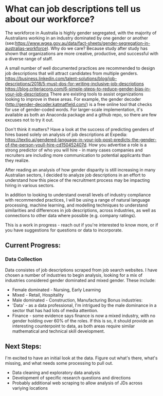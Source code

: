 # What can job descriptions tell us about our workforce?

The workforce in Australia is highly gender segregated, with the majority of Australians working in an industry dominated by one gender or another (see:https://www.wgea.gov.au/data/fact-sheets/gender-segregation-in-australias-workforce). Why do we care? Because study after study has shown that organizations are more creative, productive, and successful with a diverse range of staff.

A small number of well documented practices are recommended to design job descriptions that will attract candidates from multiple genders.
https://business.linkedin.com/talent-solutions/blog/job-descriptions/2018/5-must-dos-for-writing-inclusive-job-descriptions
https://blog.criteriacorp.com/6-simple-steps-to-reduce-gender-bias-in-your-job-descriptions
There are existing tools to assist organizations looking to improve in these areas. For example, the gender decoder (http://gender-decoder.katmatfield.com/) is a free online tool that checks for use of gender-coded words. For larger-scale implementation, it's available as both an Anaconda package and a github repo, so there are few excuses not to try it out.

Don't think it matters? Have a look at the success of predicting genders of hires based solely on analysis of job descriptions at Expedia: https://textio.ai/gendered-language-in-your-job-post-predicts-the-gender-of-the-person-youll-hire-cd150452407d. How you advertise a role is a strong predictor of who you will hire - in many cases companies and recruiters are including more communication to potential applicants than they realize.

After reading an analysis of how gender disparity is still increasing in many Australian sectors, I decided to analyze job descriptions in an effort to understand how this piece of the recruitment process may be impacting hiring in various sectors.

In addition to looking to understand overall levels of industry compliance with recommended practices, I will be using a range of natural language processing, machine learning, and modelling techniques to understand similarities and differences in job descriptions, across industries, as well as connections to other data where possible (e.g. company ratings).

This is a work in progress - reach out if you're interested to know more, or if you have suggestions for questions or data to incorporate.

## Current Progress:
### Data Collection
Data consistes of job descriptions scraped from job search websites. I have chosen a number of industries to begin analysis, looking for a mix of industries considered gender dominated and mixed gender. These include:
* Female dominated - Nursing, Early Learning
* Mixed - Retail, Hospitality
* Male dominated - Construction, Manufacturing
Bonus industries: 
* 'Data' - as a data professional, I'm intrigued by the male dominance in a sector that has had lots of media attention.
* Finance - some evidence says finance is now a mixed industry, with no gender holding over 60% of the roles. If this is so, it should provide an interesting counterpoint to data, as both areas require similar mathematical and technical skill development.

## Next Steps:
I'm excited to have an initial look at the data. Figure out what's there, what's missing, and what needs some processing to pull out.
* Data cleaning and exploratory data analysis
* Development of specific research questions and directions
* Probably additional web scraping to allow analysis of JDs across variying locations
